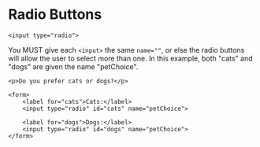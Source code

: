 # Radio Buttons

`<input type="radio">`

You MUST give each `<input>` the same `name=""`, or else the radio buttons will allow the user to select more than one. In this example, both "cats" and "dogs" are given the name "petChoice".

```
<p>Do you prefer cats or dogs?</p>

<form>
	<label for="cats">Cats:</label>
	<input type="radio" id="cats" name="petChoice">

	<label for="dogs">Dogs:</label>
	<input type="radio" id="dogs" name="petChoice">
</form>
```
